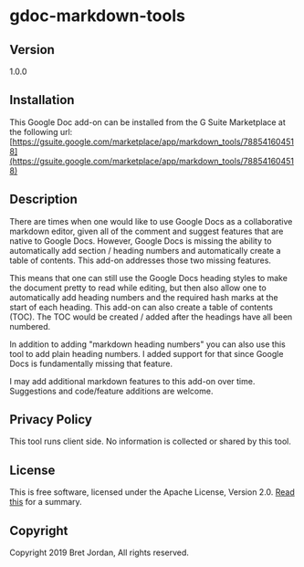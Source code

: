 # gdoc-markdown-tools #

## Version ##

1.0.0


## Installation ##

This Google Doc add-on can be installed from the G Suite Marketplace at the
following url: [https://gsuite.google.com/marketplace/app/markdown_tools/788541604518](https://gsuite.google.com/marketplace/app/markdown_tools/788541604518)


## Description ##

There are times when one would like to use Google Docs as a collaborative
markdown editor, given all of the comment and suggest features that are native
to Google Docs. However, Google Docs is missing the ability to automatically add
section / heading  numbers and automatically create a table of contents. This
add-on addresses those two missing features.

This means that one can still use the Google Docs heading styles to make the
document pretty to read while editing, but then also allow one to automatically
add heading numbers and the required hash marks at the start of each heading.
This add-on can also create a table of contents (TOC). The TOC would be created
/ added after the headings have all been numbered. 

In addition to adding "markdown heading numbers" you can also use this tool to
add plain heading numbers. I added support for that since Google Docs is
fundamentally missing that feature. 

I may add additional markdown features to this add-on over time. Suggestions and
 code/feature additions are welcome. 

## Privacy Policy ##

This tool runs client side. No information is collected or shared by this tool.


## License ##

This is free software, licensed under the Apache License, Version 2.0. [Read this](https://tldrlegal.com/license/apache-license-2.0-(apache-2.0)) for a summary.


## Copyright ##

Copyright 2019 Bret Jordan, All rights reserved.